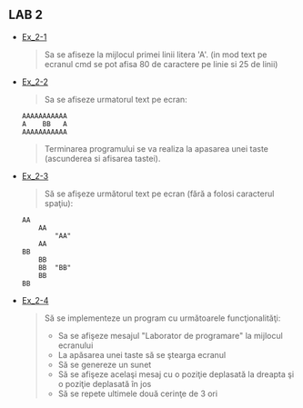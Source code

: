 ## LAB 2

- [Ex_2-1](https://github.com/hdott/UPM-UMFST---Computer-Science/blob/master/Year%20-%201/Semester%201/Fundamentals%20of%20Programming/Lab%202/Ex2_1.c)
    > Sa se afiseze la mijlocul primei linii litera 'A'. (in mod text pe ecranul cmd se pot afisa 80 de caractere pe linie si 25 de linii)
- [Ex_2-2](https://github.com/hdott/UPM-UMFST---Computer-Science/blob/master/Year%20-%201/Semester%201/Fundamentals%20of%20Programming/Lab%202/Ex2_2.c)
    > Sa se afiseze urmatorul text pe ecran:
    ```
    AAAAAAAAAAA
    A    BB   A
    AAAAAAAAAAA
    ```
    > Terminarea programului se va realiza la apasarea unei taste (ascunderea si afisarea tastei).
- [Ex_2-3](https://github.com/hdott/UPM-UMFST---Computer-Science/blob/master/Year%20-%201/Semester%201/Fundamentals%20of%20Programming/Lab%202/Ex2_3.c)
    > Să se afişeze următorul text pe ecran (fără a folosi caracterul spaţiu):
    ```
    AA
        AA
            "AA"
        AA
    BB
        BB
        BB  "BB"
        BB
    BB
    ```
- [Ex_2-4](https://github.com/hdott/UPM-UMFST---Computer-Science/blob/master/Year%20-%201/Semester%201/Fundamentals%20of%20Programming/Lab%202/Ex2_4.c)
    > Să se implementeze un program cu următoarele funcţionalităţi: 
    >   * Sa se afişeze mesajul "Laborator de programare" la mijlocul ecranului
    >   * La apăsarea unei taste să se ştearga ecranul
    >   * Să se genereze un sunet
    >   * Să se afişeze acelaşi mesaj cu o poziţie deplasată la dreapta şi o poziţie deplasată în jos
    >   * Să se repete ultimele două cerinţe de 3 ori
